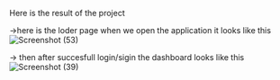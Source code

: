 





Here is the result of the project 

->here is the loder page when we open the application it looks like this 
![Screenshot (53)](https://github.com/user-attachments/assets/935b1c22-6140-483c-a747-56b97958ee00)

-> then after succesfull login/sigin the dashboard looks like this 
![Screenshot (39)](https://github.com/user-attachments/assets/7efd5eb5-79cd-4591-8296-3e2499078923)
